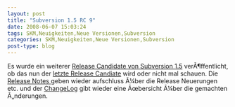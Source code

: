 ```yaml
---
layout: post
title: "Subversion 1.5 RC 9"
date: 2008-06-07 15:03:24
tags: SKM,Neuigkeiten,Neue Versionen,Subversion
categories: SKM,Neuigkeiten,Neue Versionen,Subversion
post-type: blog
---
```

Es wurde ein weiterer <a href="http://subversion.tigris.org/servlets/NewsItemView?newsItemID=2124"  title="Release Candidate 9">Release Candidate von Subversion 1.5</a> verÃ¶ffentlicht, ob das nun der <a href="http://subversion.tigris.org/servlets/ReadMsg?list=dev&msgNo=139800"  title="Release Manager">letzte Release Candiate</a> wird oder nicht mal schauen. 
Die <a href="http://subversion.tigris.org/svn_1.5_releasenotes.html"  title="Release Notes">Release Notes </a>geben wieder aufschluss Ã¼ber die Release Neuerungen etc. und der <a href="http://svn.collab.net/repos/svn/tags/1.5.0-rc9/CHANGES"  title="ChangeLog">ChangeLog</a> gibt wieder eine Ãœbersicht Ã¼ber die gemachten Ã„nderungen.